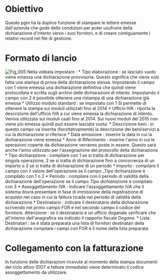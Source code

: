# Obiettivo
Questo pgm ha la duplice funzione di stampare le lettere emesse dall'azienda che gode delle condizioni per poter usufruire della dichiarazione d'intento verso i suoi fornitori,  e di creare contiguamente i relativi record nel file di gestione.

# Formato di lancio
![Fig_005](http://localhost:3000/immagini/MBDOC_OGG-P_BRIN04/Fig_005.png)
Nella videata impostare : 
 \* Tipo elaborazione :  se lasciato vuoto viene emessa una dichiarazione provvisoria. Questo significa che viene solo fatta una stampa di prova della dichiarazione stessa. Impostando il campo con 1 viene emessa una dichiarazione definitiva che quindi viene protocollata e scritta sugli archivi delle dichiarazioni di intento. Impostando il campo con 2 è possibile ottenere una ristampa di una dichiarazione già emessa
 \* Utilizzo modulo standard :  se impostato con 1 Sì permette di ottenere la stampa sui moduli utilizzati fino al 2014
 \* Ufficio IVA :  riporta la descrizione dell'ufficio IVA a cui viene emessa la dichiarazione di intento. Veniva utilizzata sui moduli usati fino al 2014. Sui nuovi moduli del 2015 non viene più emessa quindi può essere lasciata vuota.
 \* Descrizione beni :  in questo campo va inserita (facoltativamente) la descrizione dei beni/servizi a cui la dichiarazione si riferisce
 \* Data emissione :  inserire la data in cui la dichiarazione viene emessa
 \* Anno di Riferimento :  inserire l'anno in cui le operazioni coperte da dichiarazione verranno poste in essere. Questo sarà anche l'anno utilizzato per l'assegnazione del protocollo della dichiarazione
 \* Tipo dichiarazione :  compilare con 1 se si tratta di dichiarazione per singola operazione, 2 se si tratta di dichiarazione fino a concorrenza di un importo o 3 se si tratta di dichiarazione di un periodo
 \* Importo :  compilare il campo con il valore dell'operazione se il campo _Tipo dichiarazione è compilato con 1 o 2
 \* Periodo :  compilare con il periodo di validità della dichiarazione dell'operazione se il campo _Tipo dichiarazione_ è compilato con 3
 \* Assoggettamento IVA :  indicare l'assoggettamento IVA che il sistema dovrà presentare in fase di immissione della registrazione di acquisto nel caso in cui la fattura ricada nel periodo di validità della dichiarazione
 \* Destinatario :  indicare il destinatario della dichiarazione scrivendo nel primo campo FOR e nel secondo campo il codice del fornitore. Attenzione :  se il destinatario è un ufficio doganale verificare che all'interno dell'anagrafica sia indicato il rapporto fiscale _Dogana_.
 \* Lista Destinatari :  se è stata preparata una lista di fornitori destinatari della dichiarazione compilare i campi con FOR e il nome della lista preparata

# Collegamento con la fatturazione
In funzione delle dichiarazioni ricevute al momento della stampa documenti del ciclo attivo (DDT e fatture immediate) viene determinato il codice assoggettamento da utilizzare.
